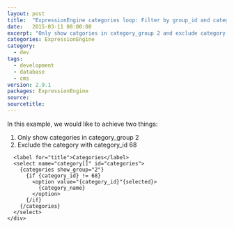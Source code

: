 ```yaml
---
layout: post
title:  "ExpressionEngine categories loop: Filter by group_id and category_id"
date:   2015-03-11 08:00:00
excerpt: "Only show catgories in category_group 2 and exclude category with category_id 68"
categories: ExpressionEngine
category:
  - dev
tags:
  - development
  - database
  - cms
version: 2.9.1
packages: ExpressionEngine
source:
sourcetitle:
---
```


In this example, we would like to achieve two things:

1. Only show categories in category_group 2
2. Exclude the category with category_id 68

```<div class="form-group">
  <label for="title">Categories</label>
  <select name="category[]" id="categories">
    {categories show_group="2"}
      {if {category_id} != 68}
        <option value="{category_id}"{selected}>
          {category_name}
        </option>
      {/if}
    {/categories}
  </select>
</div>
```
